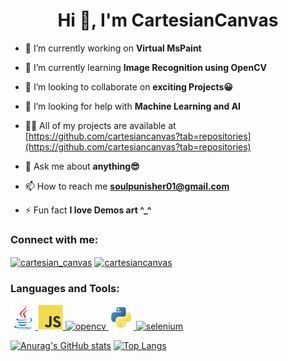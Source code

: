 
<h1 align="center">Hi 👋, I'm CartesianCanvas</h1>

- 🔭 I’m currently working on **Virtual MsPaint**

- 🌱 I’m currently learning **Image Recognition using OpenCV**

- 👯 I’m looking to collaborate on **exciting Projects😀**

- 🤝 I’m looking for help with **Machine Learning and AI**

- 👨‍💻 All of my projects are available at [https://github.com/cartesiancanvas?tab=repositories](https://github.com/cartesiancanvas?tab=repositories)

- 💬 Ask me about **anything😎**

- 📫 How to reach me **soulpunisher01@gmail.com**

- ⚡ Fun fact **I love Demos art ^_^**

<h3 align="left">Connect with me:</h3>
<p align="left">
<a href="https://instagram.com/cartesian_canvas" target="blank"><img align="center" src="https://raw.githubusercontent.com/rahuldkjain/github-profile-readme-generator/master/src/images/icons/Social/instagram.svg" alt="cartesian_canvas" height="30" width="40" /></a>
<a href="https://www.youtube.com/channel/UCXT9GdDIkaXkZrNm8KKMeQQ" target="blank"><img align="center" src="https://raw.githubusercontent.com/rahuldkjain/github-profile-readme-generator/master/src/images/icons/Social/youtube.svg" alt="cartesiancanvas" height="30" width="40" /></a>
</p>


<h3 align="left">Languages and Tools:</h3>
<p align="left"><a href="https://www.java.com" target="_blank"> <img src="https://raw.githubusercontent.com/devicons/devicon/master/icons/java/java-original.svg" alt="java" width="40" height="40"/> </a> <a href="https://developer.mozilla.org/en-US/docs/Web/JavaScript" target="_blank"> <img src="https://raw.githubusercontent.com/devicons/devicon/master/icons/javascript/javascript-original.svg" alt="javascript" width="40" height="40"/> </a> <a href="https://opencv.org/" target="_blank"> <img src="https://www.vectorlogo.zone/logos/opencv/opencv-icon.svg" alt="opencv" width="40" height="40"/> </a> <a href="https://www.python.org" target="_blank"> <img src="https://raw.githubusercontent.com/devicons/devicon/master/icons/python/python-original.svg" alt="python" width="40" height="40"/> </a> <a href="https://www.selenium.dev" target="_blank"> <img src="https://raw.githubusercontent.com/detain/svg-logos/780f25886640cef088af994181646db2f6b1a3f8/svg/selenium-logo.svg" alt="selenium" width="40" height="40"/> </a> </p>

[![Anurag's GitHub stats](https://github-readme-stats.vercel.app/api?username=cartesiancanvas&show_icons=true&theme=radical)](https://github.com/anuraghazra/github-readme-stats)
[![Top Langs](https://github-readme-stats.vercel.app/api/top-langs/?username=cartesiancanvas&layout=compact)](https://github.com/anuraghazra/github-readme-stats)

